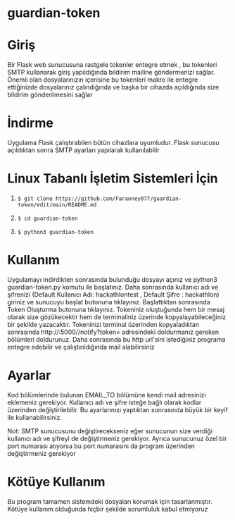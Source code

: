 # guardian-token

# Giriş
Bir Flask web sunucusuna rastgele tokenler entegre etmek , bu tokenleri SMTP kullanarak giriş yapıldığında bildirim mailine göndermenizi sağlar. Önemli olan dosyalarınızın içerisine bu tokenleri makro ile entegre ettiğinizde dosyalarınız çalındığında ve başka bir cihazda açıldığında size bildirim gönderilmesini sağlar

# İndirme
Uygulama Flask çalıştırabilen bütün cihazlara uyumludur. Flask sunucusu açıldıktan sonra SMTP ayarları yapılarak kullanılabilir

# Linux Tabanlı İşletim Sistemleri İçin

1. `$ git clone https://github.com/Faraoney077/guardian-token/edit/main/README.md`

2. `$ cd guardian-token`

3. `$ python3 guardian-token`


# Kullanım

Uygulamayı indirdikten sonrasında bulunduğu dosyayı açınız ve python3 guardian-token.py komutu ile başlatınız. Daha sonrasında kullanıcı adı ve şifrenizi (Default Kullanıcı Adı: hackathlontest , Default Şifre : hackathlon) giriniz ve sunucuyu başlat butonuna tıklayınız. Başlattıktan sonrasında Token Oluşturma butonuna tıklayınız. Tokeniniz oluştuğunda hem bir mesaj olarak size gözükecektir hem de terminaliniz üzerinde kopyalayabileceğiniz bir şekilde yazacaktır. Tokeninizi terminal üzerinden kopyaladıktan sonrasında http://<localip>:5000//notify?token=<Your-Secret-Token> adresindeki doldurmanız gereken bölümleri doldurunuz. Daha sonrasında bu http url'sini istediğiniz programa entegre edebilir ve çalıştırıldığında mail alabilirsiniz

# Ayarlar

Kod bölümlerinde bulunan EMAIL_TO bölümüne kendi mail adresinizi eklemeniz gerekiyor. Kullanıcı adı ve şifre isteğe bağlı olarak kodlar üzerinden değiştirilebilir. Bu ayarlarınızı yaptıktan sonrasında büyük bir keyif ile kullanabilirsiniz. 

Not: SMTP sunucusunu değiştirecekseniz eğer sunucunun size verdiği kullanıcı adı ve şifreyi de değiştirmeniz gerekiyor. Ayrıca sunucunuz özel bir port numarası atıyorsa bu port numarasını da program üzerinden değiştirmeniz gerekiyor

# Kötüye Kullanım

Bu program tamamen sistemdeki dosyaları korumak için tasarlanmıştır. Kötüye kullanım olduğunda hiçbir şekilde sorumluluk kabul etmiyoruz
